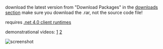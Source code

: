 download the latest version from "Download Packages" in the [downloads section](https://github.com/apeape/trainer/archives/master)
make sure you download the .rar, not the source code file!

requires [.net 4.0 client runtimes](http://www.microsoft.com/downloads/en/details.aspx?FamilyID=5765d7a8-7722-4888-a970-ac39b33fd8ab)


demonstrational videos: [1](http://www.youtube.com/watch?v=9qhrLBtcALY) [2](http://www.youtube.com/watch?v=gze_L6O7pm4)

![screenshot](http://dl.dropbox.com/u/6281166/client%202011-04-17%2021-50-08-39.png)